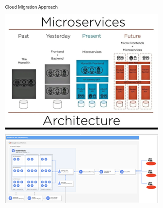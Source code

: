 Cloud Migration Approach

![Monolith-to-Microservices](./microservices.png)

![Migration-Request-Flow](./migration.png)
